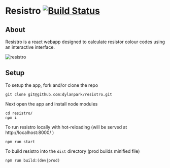 # Resistro [![Build Status](https://travis-ci.org/dylanpark/resistro.png?branch=dev)](https://travis-ci.org/dylanpark/resistro)


## About

Resistro is a react webapp designed to calculate resistor colour codes using an interactive interface.

![resistro](https://i.imgur.com/7dq735U.gif "Resistro Demo")


## Setup

To setup the app, fork and/or clone the repo

```
git clone git@github.com:dylanpark/resistro.git
```

Next open the app and install node modules
```
cd resistro/
npm i
```

To run resistro locally with hot-reloading (will be served at http://localhost:8000/ )
```
npm run start
```

To build resistro into the `dist` directory (prod builds minified file)
```
npm run build:(dev|prod)
```
